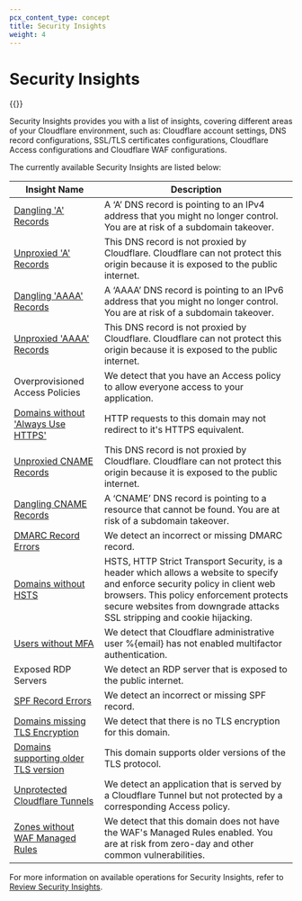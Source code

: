 ```yaml
---
pcx_content_type: concept
title: Security Insights
weight: 4
---
```


# Security Insights

{{<render file="_temporary-disable.md" productFolder="security-center" withParameters="Security Insights">}} 

Security Insights provides you with a list of insights, covering different areas of your Cloudflare environment, such as: Cloudflare account settings, DNS record configurations, SSL/TLS certificates configurations, Cloudflare Access configurations and Cloudflare WAF configurations.

The currently available Security Insights are listed below:

| Insight Name | Description | 
| ------------ | ----------- |
| [Dangling 'A' Records](/dns/manage-dns-records/reference/dns-record-types/#a-and-aaaa) | A ‘A’ DNS record is pointing to an IPv4 address that you might no longer control. You are at risk of a subdomain takeover. |
| [Unproxied 'A' Records](/dns/manage-dns-records/reference/dns-record-types/#a-and-aaaa) | This DNS record is not proxied by Cloudflare. Cloudflare can not protect this origin because it is exposed to the public internet. |
| [Dangling 'AAAA' Records](/dns/manage-dns-records/reference/dns-record-types/#a-and-aaaa) | A ‘AAAA’ DNS record is pointing to an IPv6 address that you might no longer control. You are at risk of a subdomain takeover. |
| [Unproxied 'AAAA' Records](/dns/manage-dns-records/reference/dns-record-types/#a-and-aaaa) | This DNS record is not proxied by Cloudflare. Cloudflare can not protect this origin because it is exposed to the public internet. |
| Overprovisioned Access Policies | We detect that you have an Access policy to allow everyone access to your application. |
| [Domains without 'Always Use HTTPS'](/ssl/edge-certificates/additional-options/always-use-https/#always-use-https) | HTTP requests to this domain may not redirect to it's HTTPS equivalent. |
| [Unproxied CNAME Records](/dns/manage-dns-records/reference/proxied-dns-records/#dns-only-records) | This DNS record is not proxied by Cloudflare. Cloudflare can not protect this origin because it is exposed to the public internet. |
| [Dangling CNAME Records](/dns/manage-dns-records/reference/dns-record-types/#a-and-aaaa) | A ‘CNAME’ DNS record is pointing to a resource that cannot be found. You are at risk of a subdomain takeover. |
| [DMARC Record Errors](/dns/manage-dns-records/reference/dns-record-types/#dmarc) | We detect an incorrect or missing DMARC record. |
| [Domains without HSTS](/ssl/edge-certificates/additional-options/http-strict-transport-security/) | HSTS, HTTP Strict Transport Security, is a header which allows a website to specify and enforce security policy in client web browsers. This policy enforcement protects secure websites from downgrade attacks SSL stripping and cookie hijacking. |
| [Users without MFA](/fundamentals/account-and-billing/account-security/2fa/) | We detect that Cloudflare administrative user %{email} has not enabled multifactor authentication. |
| Exposed RDP Servers | We detect an RDP server that is exposed to the public internet. |
| [SPF Record Errors](/dns/manage-dns-records/reference/dns-record-types/#spf) | We detect an incorrect or missing SPF record. |
| [Domains missing TLS Encryption](/ssl/get-started/) | We detect that there is no TLS encryption for this domain. |
| [Domains supporting older TLS version](/ssl/reference/protocols/) | This domain supports older versions of the TLS protocol. |
| [Unprotected Cloudflare Tunnels](/cloudflare-one/applications/configure-apps/self-hosted-apps/#4-connect-your-origin-to-cloudflare) | We detect an application that is served by a Cloudflare Tunnel but not protected by a corresponding Access policy. |
| [Zones without WAF Managed Rules](https://developers.cloudflare.com/waf/managed-rules/) | We detect that this domain does not have the WAF's Managed Rules enabled. You are at risk from zero-day and other common vulnerabilities. |


For more information on available operations for Security Insights, refer to [Review Security Insights](/security-center/security-insights/review-insights/).
